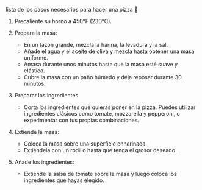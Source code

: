 lista de los pasos necesarios para hacer una pizza 🍕

1. Precaliente su horno a 450°F (230°C).

2. Prepara la masa:

   - En un tazón grande, mezcla la harina, la levadura y la sal.
   - Añade el agua y el aceite de oliva y mezcla hasta obtener una masa uniforme.
   - Amasa durante unos minutos hasta que la masa esté suave y elástica.
   - Cubre la masa con un paño húmedo y deja reposar durante 30 minutos.

3. Preparar los ingredientes

   - Corta los ingredientes que quieras poner en la pizza. Puedes utilizar ingredientes clásicos como tomate, mozzarella y pepperoni, o experimentar con tus propias combinaciones.

4. Extiende la masa:

   - Coloca la masa sobre una superficie enharinada.
   - Extiéndela con un rodillo hasta que tenga el grosor deseado.

5. Añade los ingredientes:
   - Extiende la salsa de tomate sobre la masa y luego coloca los ingredientes que hayas elegido.
